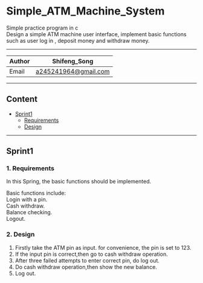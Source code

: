 # Simple_ATM_Machine_System
Simple practice program in c   
Design a simple ATM machine user interface, implement basic functions such as user log in , deposit money and withdraw money.
***
|Author|Shifeng_Song|
|---|---
|Email|a245241964@gmail.com

***
## Content
* [Sprint1](Sprint1)
  * [Requirements](Requirements)
  * [Design](Design)
***
## Sprint1
### 1. Requirements
In this Spring, the basic functions should be implemented.  

Basic functions include:  
	Login with a pin.   
	Cash withdraw.   
	Balance checking.   
	Logout.  

### 2. Design

1. Firstly take the ATM pin as input. for convenience, the pin is set to 123.
2. If the input pin is correct,then go to cash withdraw operation.
3. After three failed attempts to enter correct pin, do log out.
4. Do cash withdraw operation,then show the new balance.
5. Log out.
